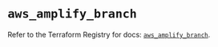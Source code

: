 # `aws_amplify_branch`

Refer to the Terraform Registry for docs: [`aws_amplify_branch`](https://registry.terraform.io/providers/hashicorp/aws/6.14.0/docs/resources/amplify_branch).
